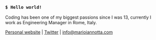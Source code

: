 ### `$ Hello world!`

Coding has been one of my biggest passions since I was 13, currently I work as Engineering Manager in Rome, Italy.

[Personal website](https://www.marioiannotta.com) | [Twitter](https://www.twitter.com/MarioIannotta) | [info@marioiannotta.com](mailto:info@marioiannotta.com) 
